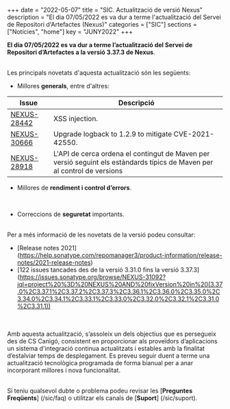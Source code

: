 +++
date        = "2022-05-07"
title       = "SIC. Actualització de versió Nexus"
description = "El dia 07/05/2022 es va dur a terme l'actualització del Servei de Repositori d'Artefactes (Nexus)"
categories  = ["SIC"]
sections    = ["Notícies", "home"]
key         = "JUNY2022"
+++

**El dia 07/05/2022 es va dur a terme l’actualització del Servei de Repositori d’Artefactes a la versió 3.37.3 de Nexus**.
<br/><br/>

Les principals novetats d'aquesta actualització són les següents:
<br/>

* Millores **generals**, entre d'altres:

|Issue|Descripció|
|-----------|----------|
|[NEXUS-28442](https://issues.sonatype.org/browse/NEXUS-28442)|XSS injection.|
|[NEXUS-30666](https://issues.sonatype.org/browse/NEXUS-30666)|Upgrade logback to 1.2.9 to mitigate CVE-2021-42550.|
|[NEXUS-28918](https://issues.sonatype.org/browse/NEXUS-28918)|L'API de cerca ordena el contingut de Maven per versió seguint els estàndards típics de Maven per al control de versions|

* Millores de **rendiment i control d’errors**.
<br/>

* Correccions de **seguretat** importants.

<br/>
Per a més informació de les novetats de la versió podeu consultar:

- [Release notes 2021] (https://help.sonatype.com/repomanager3/product-information/release-notes/2021-release-notes)
- [122 issues tancades des de la versió 3.31.0 fins la versió 3.37.3] (https://issues.sonatype.org/browse/NEXUS-31092?jql=project%20%3D%20NEXUS%20AND%20fixVersion%20in%20(3.37.0%2C3.37.1%2C3.37.2%2C3.37.3%2C3.36.1%2C3.36.0%2C3.35.0%2C3.34.0%2C3.34.1%2C3.33.1%2C3.33.0%2C3.32.0%2C3.32.1%2C3.31.0%2C3.31.1))

<br/>
<br/>
Amb aquesta actualització, s’assoleix un dels objectius que es persegueix des de CS Canigó, consistent en proporcionar als
proveïdors d’aplicacions un sistema d'integració continua actualitzats i estables amb la finalitat d’estalviar temps de desplegament.
Es preveu seguir duent a terme una actualització tecnològica programada de forma bianual per a anar incorporant
millores i nova funcionalitat.
<br/>
<br/>

Si teniu qualsevol dubte o problema podeu revisar les [**Preguntes Freqüents**] (/sic/faq) o utilitzar els canals de [**Suport**] (/sic/suport).